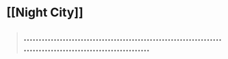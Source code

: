 # [[Night City]]

> ## ............................................................................................................




